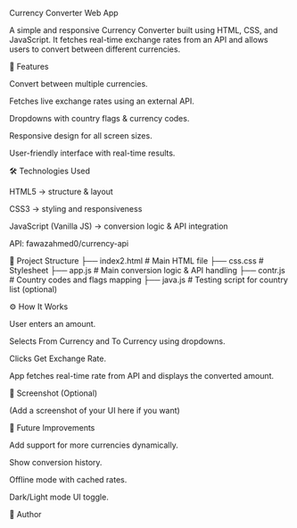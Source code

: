 Currency Converter Web App

A simple and responsive Currency Converter built using HTML, CSS, and JavaScript.
It fetches real-time exchange rates from an API and allows users to convert between different currencies.

🚀 Features

Convert between multiple currencies.

Fetches live exchange rates using an external API.

Dropdowns with country flags & currency codes.

Responsive design for all screen sizes.

User-friendly interface with real-time results.

🛠️ Technologies Used

HTML5 → structure & layout

CSS3 → styling and responsiveness

JavaScript (Vanilla JS) → conversion logic & API integration

API: fawazahmed0/currency-api

📂 Project Structure
├── index2.html        # Main HTML file
├── css.css            # Stylesheet
├── app.js             # Main conversion logic & API handling
├── contr.js           # Country codes and flags mapping
├── java.js            # Testing script for country list (optional)

⚙️ How It Works

User enters an amount.

Selects From Currency and To Currency using dropdowns.

Clicks Get Exchange Rate.

App fetches real-time rate from API and displays the converted amount.

📸 Screenshot (Optional)

(Add a screenshot of your UI here if you want)

🔮 Future Improvements

Add support for more currencies dynamically.

Show conversion history.

Offline mode with cached rates.

Dark/Light mode UI toggle.

🙌 Author
